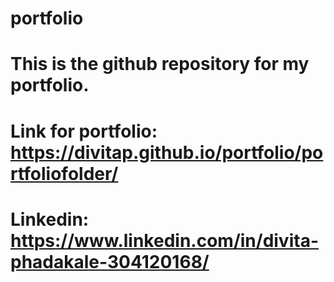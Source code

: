 # portfolio

# This is the github repository for my portfolio.
# Link for portfolio: https://divitap.github.io/portfolio/portfoliofolder/
# Linkedin: https://www.linkedin.com/in/divita-phadakale-304120168/
